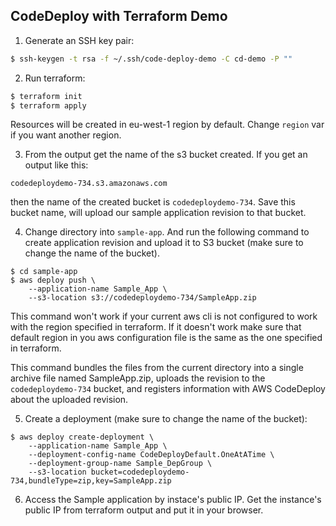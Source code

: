 ## CodeDeploy with Terraform Demo

1. Generate an SSH key pair:

```bash
$ ssh-keygen -t rsa -f ~/.ssh/code-deploy-demo -C cd-demo -P ""
```

2. Run terraform:

  ```bash
  $ terraform init
  $ terraform apply
  ```
  Resources will be created in eu-west-1 region by default. Change `region` var if you want another region. 


3. From the output get the name of the s3 bucket created. If you get an output like this: 

  ```
  codedeploydemo-734.s3.amazonaws.com
  ```

  then the name of the created bucket is `codedeploydemo-734`. Save this bucket name, will upload our sample application revision to that bucket.

4. Change directory into `sample-app`. And run the following command to create application revision and upload it to S3 bucket (make sure to change the name of the bucket). 

  ```
  $ cd sample-app
  $ aws deploy push \
      --application-name Sample_App \
      --s3-location s3://codedeploydemo-734/SampleApp.zip
  ```
  This command won't work if your current aws cli is not configured to work with the region specified in terraform. If it doesn't work make sure that default region in you aws configuration file is the same as the one specified in terraform.

  This command bundles the files from the current directory into a single archive file named SampleApp.zip, uploads the revision to the `codedeploydemo-734` bucket, and registers information with AWS CodeDeploy about the uploaded revision.

5. Create a deployment (make sure to change the name of the bucket):
  ```
  $ aws deploy create-deployment \
      --application-name Sample_App \
      --deployment-config-name CodeDeployDefault.OneAtATime \
      --deployment-group-name Sample_DepGroup \
      --s3-location bucket=codedeploydemo-734,bundleType=zip,key=SampleApp.zip
  ```
6. Access the Sample application by instace's public IP. Get the instance's public IP from terraform output and put it in your browser.

